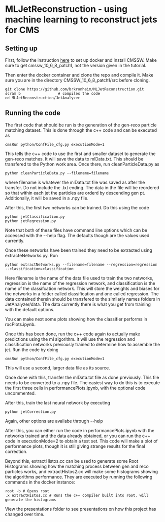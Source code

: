 # MLJetReconstruction - using machine learning to reconstruct jets for CMS


## Setting up
First, follow the instruction [here](http://opendata.cern.ch/docs/cms-guide-docker) to set up docker and install CMSSW. Make sure to get cmssw_10_6_8_patch1, not the version given in the tutorial.

Then enter the docker container and clone the repo and compile it. Make sure you are in the directory CMSSW_10_6_8_patch1/src before cloning. 
```
git clone https://github.com/brkronheim/MLJetReconstruction.git
scram b                 # compiles the code
cd MLJetReconstruction/JetAnalyzer
```

## Running the code

The first code that should be run is the generation of the gen-reco particle matching dataset. This is done through the c++ code and can be executed as
```
cmsRun python/ConfFile_cfg.py executionMode=1
```
This tells the c++ code to use the first and smaller dataset to generate the gen-reco matches. It will save the data to mlData.txt. This should be transfered to the Python work area. Once there, run cleanParticleData.py as 
```
python cleanParticleData.py --filename=filename
```
where filename is whatever the mlData.txt file was saved as after the transfer. Do not include the .txt ending. The data in the file will be reordered so that within each jet the particles are orderd by descending gen pt. Additionally, it will be saved in a .npy file.

After this, the first two networks can be trained. Do this using the code
```
python jetClassification.py
python jetRegression.py
```
Note that both of these files have command line options which can be accessed with the --help flag. The defaults though are the values used currently.

Once these networks have been trained they need to be extracted using extracteNetworks.py. Run
```
python extractNetworks.py --filename=filename --regression=regression --classification=classification
```
Here filename is the name of the data file used to train the two networks, regression is the name of the regression network, and classification is the name of the classifcation network. This will store the weights and biases for the networks in a folder called classification and one called regression. The data contained therein should be transfered to the similarly names folders in JetAnalyzer/data. The data currently there is what you get from training with the default options.

You can make next some plots showing how the classifier performs in rocPlots.ipynb.

Once this has been done, run the c++ code again to actually make predictions using the ml algorithm. It will use the regression and classification networks previously trained to determine how to assemble the jet. Run the code by doing
```
cmsRun python/ConfFile_cfg.py executionMode=1
```
This will use a second, larger data file as its source. 

Once done with this, transfer the mlData.txt file as done previously. This file needs to be converted to a .npy file. The easiest way to do this is to execute the first three cells in performancePlots.ipynb, with the optional code uncommented. 

After this, train the last neural network by executing

```
python jetCorrection.py
```
Again, other options are availabe through --help

After this, you can either run the code in performancePlots.ipynb with the networks trained and the data already obtained, or you can run the c++ code in executionMode=2 to obtain a test set. This code will make a plot of performance plots, though it is still giving strange results for the final correction.

Beyond this, extractHistos.cc can be used to generate some Root Histograms showing how the matching process between gen and reco particles works, and extractHistos2.cc will make some histograms showing the algorithms performance. They are executed by running the following commands in the docker instance:

```
root -b # Opens root
.x extractHistos.cc # Runs the c++ compiler built into root, will generate the histograms
```

View the presentations folder to see presentations on how this project has changed over time.
